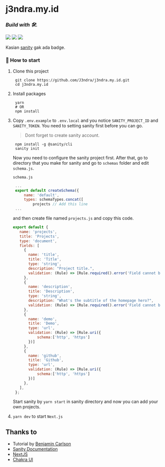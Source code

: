 # j3ndra.my.id
### _Build with 🛠️._
<p>
    <img src="https://img.shields.io/badge/next.js-000000?style=for-the-badge&logo=next.js&logoColor=white" />
    <img src="https://img.shields.io/badge/Docker-2496ED?style=for-the-badge&logo=docker&logoColor=white" />
    <img src="https://img.shields.io/badge/chakra-%234ED1C5.svg?style=for-the-badge&logo=chakraui&logoColor=white" />
</p>

Kasian [sanity](https://www.sanity.io/) gak ada badge.

### 🚀 How to start
1. Clone this project
   ```
    git clone https://github.com/J3ndra/j3ndra.my.id.git
    cd j3ndra.my.id
   ```
2. Install packages
   ```
    yarn
    # OR
    npm install
   ```
3. Copy `.env.example` to `.env.local` and you notice `SANITY_PROJECT_ID` and `SANITY_TOKEN`. You need to setting sanity first before you can go.
   > Dont forget to create sanity account.
   ```
    npm install -g @sanity/cli
    sanity init
   ```
   Now you need to configure the sanity project first. After that, go to directory that you make for sanity and go to `schemas` folder and edit `schema.js`.
   
   `schema.js`
   ```javascript
    ...
    export default createSchema({
        name: 'default',
        types: schemaTypes.concat([
            projects // Add this line
    ...
   ```
   and then create file named `projects.js` and copy this code.
   ```javascript
   export default {
      name: 'projects',
      title: 'Projects',
      type: 'document',
      fields: [
        {
          name: 'title',
          title: 'Title',
          type: 'string',
          description: "Project title.",
          validation: (Rule) => [Rule.required().error('Field cannot be empty')],
        },
        {
          name: 'description',
          title: 'Description',
          type: 'string',
          description: "What's the subtitle of the homepage hero?",
          validation: (Rule) => [Rule.required().error('Field cannot be empty')],
        },
        {
          name: 'demo',
          title: 'Demo',
          type: 'url',
          validation: (Rule) => [Rule.uri({
              schema:['http', 'https']
          })]
        },
        {
          name: 'github',
          title: 'Github',
          type: 'url',
          validation: (Rule) => [Rule.uri({
              schema:['http', 'https']
          })]
        },
      ],
    };
   ```
   Start sanity by `yarn start` in sanity directory and now you can add your own projects.
4. `yarn dev` to start `Next.js`

## Thanks to
- Tutorial by [Benjamin Carlson](https://www.youtube.com/c/BenjaminCarlson)
- [Sanity Documentation](https://www.sanity.io/docs/document-type)
- [NextJS](https://nextjs.org)
- [Chakra UI](https://chakra-ui.com/)